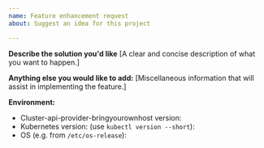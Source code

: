 ```yaml
---
name: Feature enhancement request
about: Suggest an idea for this project

---
```


**Describe the solution you'd like**
[A clear and concise description of what you want to happen.]


**Anything else you would like to add:**
[Miscellaneous information that will assist in implementing the feature.]


**Environment:**

- Cluster-api-provider-bringyourownhost version: 
- Kubernetes version: (use `kubectl version --short`):
- OS (e.g. from `/etc/os-release`):